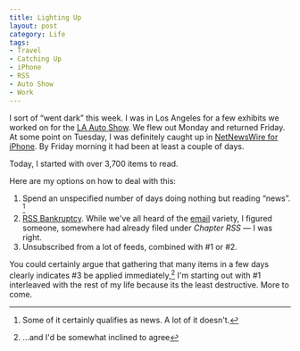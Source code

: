 ```yaml
---
title: Lighting Up
layout: post
category: Life
tags:
- Travel
- Catching Up
- iPhone
- RSS
- Auto Show
- Work
---
```


I sort of “went dark” this week. I was in Los Angeles for a few exhibits we
worked on for the [LA Auto Show][la]. We flew out Monday and returned Friday.
At some point on Tuesday, I was definitely caught up in
[NetNewsWire for iPhone][nnw]. By Friday morning it had been at least a couple
of days.

Today, I started with over 3,700 items to read.

Here are my options on how to deal with this:

1. Spend an unspecified number of days doing nothing but reading “news”. [^news]
2. [RSS Bankruptcy][rssb]. While we've all heard of the [email][emailb] variety,
   I figured someone, somewhere had already filed under _Chapter RSS_ — I was right.
3. Unsubscribed from a lot of feeds, combined with #1 or #2.

You could certainly argue that gathering that many items in a few days clearly
indicates #3 be applied immediately,[^agree] I'm starting out with #1
interleaved with the rest of my life because its the least destructive.
More to come.

[^news]: Some of it certainly qualifies as news.  A lot of it doesn't.
[^agree]: …and I'd be somewhat inclined to agree

[la]: http://laautoshow.com/
[nnw]: http://www.newsgator.com/individuals/netnewswireiphone/default.aspx
[rssb]: http://www.google.com/search?hl=en&client=safari&rls=en-us&q=%22rss+bankruptcy%22&btnG=Search
[emailb]: http://www.google.com/search?hl=en&client=safari&rls=en-us&q=%22email+bankruptcy%22&btnG=Search
